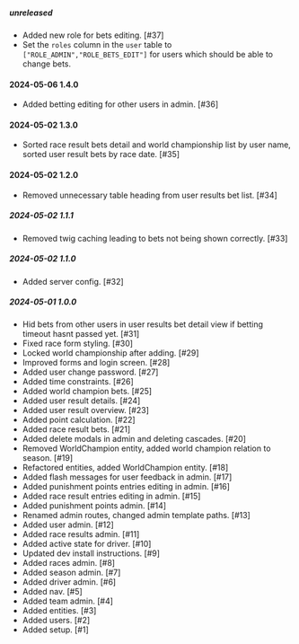 ##### unreleased

-   Added new role for bets editing. [#37]
  - Set the `roles` column in the `user` table to `["ROLE_ADMIN","ROLE_BETS_EDIT"]` for users which should be able to change bets.

#### 2024-05-06 1.4.0

-   Added betting editing for other users in admin. [#36]

#### 2024-05-02 1.3.0

-   Sorted race result bets detail and world championship list by user name, sorted user result bets by race date. [#35]

#### 2024-05-02 1.2.0

-   Removed unnecessary table heading from user results bet list. [#34]

##### 2024-05-02 1.1.1

-   Removed twig caching leading to bets not being shown correctly. [#33]

##### 2024-05-02 1.1.0

-   Added server config. [#32]

##### 2024-05-01 1.0.0

-   Hid bets from other users in user results bet detail view if betting timeout hasnt passed yet. [#31]
-   Fixed race form styling. [#30]
-   Locked world championship after adding. [#29]
-   Improved forms and login screen. [#28]
-   Added user change password. [#27]
-   Added time constraints. [#26]
-   Added world champion bets. [#25]
-   Added user result details. [#24]
-   Added user result overview. [#23]
-   Added point calculation. [#22]
-   Added race result bets. [#21]
-   Added delete modals in admin and deleting cascades. [#20] 
-   Removed WorldChampion entity, added world champion relation to season. [#19]
-   Refactored entities, added WorldChampion entity. [#18]
-   Added flash messages for user feedback in admin. [#17]
-   Added punishment points entries editing in admin. [#16]
-   Added race result entries editing in admin. [#15]
-   Added punishment points admin. [#14]
-   Renamed admin routes, changed admin template paths. [#13]
-   Added user admin. [#12]
-   Added race results admin. [#11]
-   Added active state for driver. [#10]
-   Updated dev install instructions. [#9]
-   Added races admin. [#8]
-   Added season admin. [#7]
-   Added driver admin. [#6]
-   Added nav. [#5]
-   Added team admin. [#4]
-   Added entities. [#3]
-   Added users. [#2]
-   Added setup. [#1]
